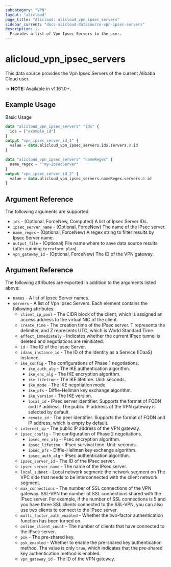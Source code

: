 ```yaml
---
subcategory: "VPN"
layout: "alicloud"
page_title: "Alicloud: alicloud_vpn_ipsec_servers"
sidebar_current: "docs-alicloud-datasource-vpn-ipsec-servers"
description: |-
  Provides a list of Vpn Ipsec Servers to the user.
---
```


# alicloud\_vpn\_ipsec\_servers

This data source provides the Vpn Ipsec Servers of the current Alibaba Cloud user.

-> **NOTE:** Available in v1.161.0+.

## Example Usage

Basic Usage

```terraform
data "alicloud_vpn_ipsec_servers" "ids" {
  ids = ["example_id"]
}
output "vpn_ipsec_server_id_1" {
  value = data.alicloud_vpn_ipsec_servers.ids.servers.0.id
}

data "alicloud_vpn_ipsec_servers" "nameRegex" {
  name_regex = "^my-IpsecServer"
}
output "vpn_ipsec_server_id_2" {
  value = data.alicloud_vpn_ipsec_servers.nameRegex.servers.0.id
}
```

## Argument Reference

The following arguments are supported:

* `ids` - (Optional, ForceNew, Computed)  A list of Ipsec Server IDs.
* `ipsec_server_name` - (Optional, ForceNew) The name of the IPsec server.
* `name_regex` - (Optional, ForceNew) A regex string to filter results by Ipsec Server name.
* `output_file` - (Optional) File name where to save data source results (after running `terraform plan`).
* `vpn_gateway_id` - (Optional, ForceNew) The ID of the VPN gateway.

## Argument Reference

The following attributes are exported in addition to the arguments listed above:

* `names` - A list of Ipsec Server names.
* `servers` - A list of Vpn Ipsec Servers. Each element contains the following attributes:
	* `client_ip_pool` - The CIDR block of the client, which is assigned an access address to the virtual NIC of the client.
	* `create_time` - The creation time of the IPsec server. T represents the delimiter, and Z represents UTC, which is World Standard Time.
	* `effect_immediately` - Indicates whether the current IPsec tunnel is deleted and negotiations are reinitiated.
	* `id` - The ID of the Ipsec Server.
	* `idaas_instance_id` - The ID of the Identity as a Service (IDaaS) instance.
	* `ike_config` - The configurations of Phase 1 negotiations.
		* `ike_auth_alg` - The IKE authentication algorithm.
		* `ike_enc_alg` - The IKE encryption algorithm.
		* `ike_lifetime` - The IKE lifetime. Unit: seconds.
		* `ike_mode` - The IKE negotiation mode.
		* `ike_pfs` - Diffie-Hellman key exchange algorithm.
		* `ike_version` - The IKE version.
		* `local_id` - IPsec server identifier. Supports the format of FQDN and IP address. The public IP address of the VPN gateway is selected by default.
		* `remote_id` - The peer identifier. Supports the format of FQDN and IP address, which is empty by default.
	* `internet_ip` - The public IP address of the VPN gateway.
	* `ipsec_config` - The configuration of Phase 2 negotiations.
		* `ipsec_enc_alg` - IPsec encryption algorithm.
		* `ipsec_lifetime` - IPsec survival time. Unit: seconds.
		* `ipsec_pfs` - Diffie-Hellman key exchange algorithm.
		* `ipsec_auth_alg` - IPsec authentication algorithm.
	* `ipsec_server_id` - The ID of the IPsec server.
	* `ipsec_server_name` - The name of the IPsec server.
	* `local_subnet` - Local network segment: the network segment on The VPC side that needs to be interconnected with the client network segment.
	* `max_connections` - The number of SSL connections of the VPN gateway. SSL-VPN the number of SSL connections shared with the IPsec server. For example, if the number of SSL connections is 5 and you have three SSL clients connected to the SSL-VPN, you can also use two clients to connect to the IPsec server.
	* `multi_factor_auth_enabled` - Whether the two-factor authentication function has been turned on.
	* `online_client_count` - The number of clients that have connected to the IPsec server.
	* `psk` - The pre-shared key.
	* `psk_enabled` - Whether to enable the pre-shared key authentication method. The value is only `true`, which indicates that the pre-shared key authentication method is enabled.
	* `vpn_gateway_id` - The ID of the VPN gateway.